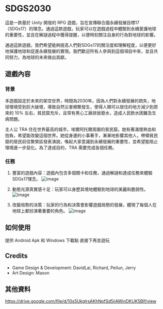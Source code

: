 # SDGS2030
這是一款基於 Unity 開發的 RPG 遊戲，旨在宣傳聯合國永續發展目標17（SDGs17）的理念。通過這款遊戲，玩家可以在遊戲過程中體驗到永續愛護地球的重要性，並且在解謎過程中獲得提醒，以便時刻關注自身的行為對地球的影響。

通過這款遊戲，我們希望能夠提高人們對SDGs17的關注度和理解程度，以便更好地保護地球和促進永續發展的實現。我們歡迎所有人參與到這個項目中來，並且共同努力，為地球的未來做出貢獻。

## 遊戲內容
### 背景
本遊戲設定於未來的架空世界，時間為2030年。因為人們對永續發展的疏失，地球環境受到巨大破壞，導致自然災害頻繁發生，使得人類可以居住的地方減少到原來的 10% 左右，貧民窟充斥，且常有黑心工廠排放廢水，造成人民飲水困難及生病問題。

主人公 TRA 住在世界最高的城市，埃爾阿托爾周圍的貧民窟。她有著滿懷熱血和抱負，希望能改變這個世界。她從身邊的小事著手，漸漸地影響其他人，帶領貧民窟的居民前往繁榮區發表演說，喚起大家意識到永續發展的重要性，並希望能阻止環境進一步惡化。為了達成目的，TRA 需要完成各個任務。

### 任務
1. 豐富的遊戲內容：遊戲內包含多個關卡和任務，通過解謎和達成任務來體驗SDGs17理念。
![image](https://user-images.githubusercontent.com/86880683/226175194-7792be14-87e2-4865-b507-6d55414f10f5.png)

2. 動態光源真實感十足：玩家可以身歷其境地體驗到地球的美麗和脆弱性。
![image](https://user-images.githubusercontent.com/86880683/226175244-2679e3aa-722c-4aeb-857f-8e47588d3146.png)

3. 改變局勢的決策：玩家的行為和決策會影響遊戲局勢的發展，體現了每個人在地球上都扮演著重要的角色。
![image](https://user-images.githubusercontent.com/86880683/226175490-254ad16d-bd8b-4f67-b1be-7233445912df.png)

## 如何使用
提供 Android Apk 和 Windows 下載點 直接下再並遊玩

## Credits
- Game Design & Development: DavidLai, Richard, Peilun, Jerry
- Art Design: Mason

## 其他資料
https://drive.google.com/file/d/10s5UkglrsAKhNpfSd5iiAWinDKUK5Blf/view
